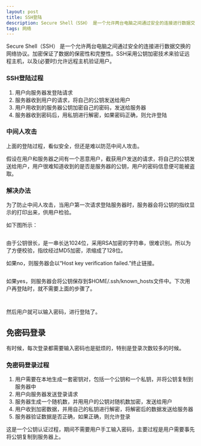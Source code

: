 ```yaml
---
layout: post
title: SSH登陆
description: Secure Shell（SSH） 是一个允许两台电脑之间通过安全的连接进行数据交换的网络协议。加密保证了数据的保密性和完整性。SSH采用公钥加密技术来验证远程主机，以及(必要时)允许远程主机验证用户。
tags: 网络
---
```


Secure Shell（SSH） 是一个允许两台电脑之间通过安全的连接进行数据交换的网络协议。加密保证了数据的保密性和完整性。SSH采用公钥加密技术来验证远程主机，以及(必要时)允许远程主机验证用户。

### **SSH登陆过程**

1.	用户向服务器发登陆请求
2.	服务器收到用户的请求，将自己的公钥发送给用户
3.	用户用收到的服务器公钥加密自己的密码，发送给服务器
4.	服务器收到密码后，用私钥进行解密，如果密码正确，则允许登陆

### **中间人攻击**

上面的登陆过程，看似安全，但还是难以防范中间人攻击。

假设在用户和服务器之间有一个恶意用户，截获用户发送的请求，将自己的公钥发送给用户，用户很难知道收到的是否是服务器的公钥，用户的密码信息便可能被盗取。

### **解决办法**

为了防止中间人攻击，当用户第一次请求登陆服务器时，服务器会将公钥的指纹显示的打印出来，供用户检验。

如下图所示：

<p class="picture"><img alt="" src="{{site.qiniu_static}}/assets/img/2015-3-24/first-login.jpg"/></p>

由于公钥很长，是一串长达1024位，采用RSA加密的字符串，很难识别。所以为了方便校验，指纹经过MD5加密，浓缩成了128位。

如果no，则服务器会以“Host key verification failed.”终止链接。

<p class="picture"><img alt="" src="{{site.qiniu_static}}/assets/img/2015-3-24/verify-no.jpg"/></p>

如果yes，则服务器会将公钥保存到$HOME/.ssh/known_hosts文件中。下次用户再登陆时，就不需要上面的步骤了。

<p class="picture"><img alt="" src="{{site.qiniu_static}}/assets/img/2015-3-24/verify-yes.jpg"/></p>

<p class="picture"><img alt="" src="{{site.qiniu_static}}/assets/img/2015-3-24/known-hosts.jpg"/></p>

然后用户就可以输入密码，进行登陆了。

## **免密码登录**

有时候，每次登录都需要输入密码也是挺烦的，特别是登录次数较多的时候。

### **免密码登录过程**

1. 用户需要在本地生成一套密钥对，包括一个公钥和一个私钥，并将公钥复制到服务器中
2. 用户向服务器发送登录请求
3. 服务器生成一个随机数，并用用户的公钥对随机数加密，发送给用户
4. 用户收到加密数据，并用自己的私钥进行解密，将解密后的数据发送给服务器
5. 服务器验证数据是否正确，如果正确，则允许登录

这是一个公钥认证过程，期间不需要用户手工输入密码，主要过程是用户需要事先将公钥复制到服务器上。